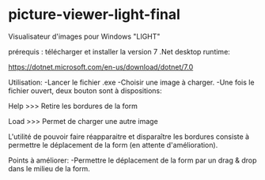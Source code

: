 # picture-viewer-light-final

Visualisateur d'images pour Windows "LIGHT"

prérequis :
télécharger et installer la version 7 .Net desktop runtime: 

https://dotnet.microsoft.com/en-us/download/dotnet/7.0

Utilisation:
-Lancer le fichier .exe
-Choisir une image à charger. 
-Une fois le fichier ouvert, deux bouton sont à dispositions:

Help  >>>  Retire les bordures de la form

Load  >>> Permet de charger une autre image


L'utilité de pouvoir faire réapparaitre et disparaître les bordures consiste à permettre le déplacement de la form (en attente d'amélioration).

Points à améliorer:
-Permettre le déplacement de la form par un drag & drop dans le milieu de la form.
